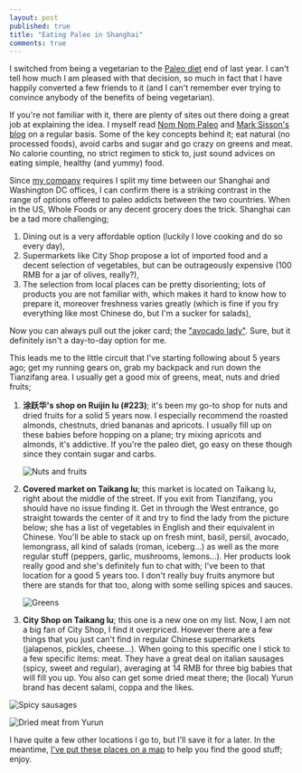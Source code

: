```yaml
---
layout: post
published: true
title: "Eating Paleo in Shanghai"
comments: true
---
```

I switched from being a vegetarian to the [Paleo diet](http://en.wikipedia.org/wiki/Paleolithic_diet) end of last year. I can't tell how much I am pleased with that decision, so much in fact that I have happily converted a few friends to it (and I can't remember ever trying to convince anybody of the benefits of being vegetarian).

If you're not familiar with it, there are plenty of sites out there doing a great job at explaining the idea. I myself read [Nom Nom Paleo](http://nomnompaleo.com/) and [Mark Sisson's blog](http://nomnompaleo.com/) on a regular basis. Some of the key concepts behind it; eat natural (no processed foods), avoid carbs and sugar and go crazy on greens and meat. No calorie counting, no strict regimen to stick to, just sound advices on eating simple, healthy (and yummy) food.

Since [my company](http://wiredcraft.com) requires I split my time between our Shanghai and Washington DC offices, I can confirm there is a striking contrast in the range of options offered to paleo addicts between the two countries. When in the US, Whole Foods or any decent grocery does the trick. Shanghai can be a tad more challenging;

1. Dining out is a very affordable option (luckily I love cooking and do so every day),
1. Supermarkets like City Shop propose a lot of imported food and a decent selection of vegetables, but can be outrageously expensive (100 RMB for a jar of olives, really?),
1. The selection from local places can be pretty disorienting; lots of products you are not familiar with, which makes it hard to know how to prepare it, moreover freshness varies greatly (which is fine if you fry everything like most Chinese do, but I'm a sucker for salads),

Now you can always pull out the joker card; the ["avocado lady"](http://shanghaiist.com/2011/04/01/the_avocado_lady_expanding_options.php#photo-1). Sure, but it definitely isn't a day-to-day option for me.

This leads me to the little circuit that I've starting following about 5 years ago; get my running gears on, grab my backpack and run down the Tianzifang area. I usually get a good mix of greens, meat, nuts and dried fruits;

1. **涂跃华's shop on Ruijin lu (#223)**; it's been my go-to shop for nuts and dried fruits for a solid 5 years now. I especially recommend the roasted almonds, chestnuts, dried bananas and apricots. I usually fill up on these babies before hopping on a plane; try mixing apricots and almonds, it's addictive. If you're the paleo diet, go easy on these though since they contain sugar and carbs.

    ![Nuts and fruits](http://distilleryimage3.s3.amazonaws.com/ba435db0cd7a11e1b93522000a1e880c_7.jpg)
    
1. **Covered market on Taikang lu**; this market is located on Taikang lu, right about the middle of the street. If you exit from Tianzifang, you should have no issue finding it. Get in through the West entrance, go straight towards the center of it and try to find the lady from the picture below; she has a list of vegetables in English and their equivalent in Chinese. You'll be able to stack up on fresh mint, basil, persil, avocado, lemongrass, all kind of salads (roman, iceberg...) as well as the more regular stuff (peppers, garlic, mushrooms, lemons...). Her products look really good and she's definitely fun to chat with; I've been to that location for a good 5 years too. I don't really buy fruits anymore but there are stands for that too, along with some selling spices and sauces.

    ![Greens](http://distilleryimage5.s3.amazonaws.com/2a41ace2ccd711e1b10e123138105d6b_7.jpg)
    
1. **City Shop on Taikang lu**; this one is a new one on my list. Now, I am not a big fan of City Shop, I find it overpriced. However there are a few things that you just can't find in regular Chinese supermarkets (jalapenos, pickles, cheese...). When going to this specific one I stick to a few specific items: meat. They have a great deal on italian sausages (spicy, sweet and regular), averaging at 14 RMB for three big babies that will fill you up. You also can get some dried meat there; the (local) Yurun brand has decent salami, coppa and the likes.

![Spicy sausages](http://distilleryimage5.s3.amazonaws.com/d76ce11ace4a11e1ae9122000a1e8b03_7.jpg)

![Dried meat from Yurun](http://distilleryimage2.s3.amazonaws.com/d25d4b88ce4a11e1be9812313804ece1_7.jpg)

I have quite a few other locations I go to, but I'll save it for a later. In the meantime, [I've put these places on a map](http://tiles.mapbox.com/wiredcraft/map/map-bnlz25lj) to help you find the good stuff; enjoy.